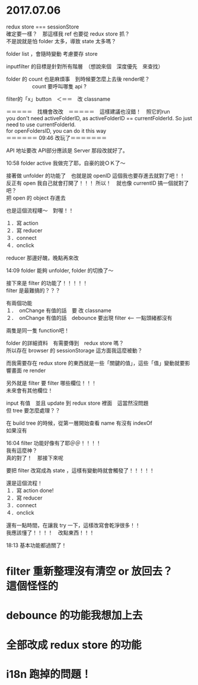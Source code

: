 # 2017.07.06

redux store === sessionStore    
確定要一樣？　那這樣我 ref 也要從 redux store 抓？  
不是說就是怕 folder 太多，導致 state 太多嗎？  

folder list ，會隨時變動  考慮要存 store  

inputfilter 的目標是針對所有階層　（想說來個　深度優先　來查找）  

folder 的 count 也是麻煩事　到時候要怎麼上去後 render呢？  
　　　　　count 要呼叫哪隻 api ?  

filter的「x」button　＜＝＝　改 classname  

＝＝＝＝＝　找機會改改　＝＝＝＝＝　這樣建議也沒錯！　照它的run   
you don't need activeFolderID, as activeFolderID == currentFolderId. So just need to use currentFolderId.  
for openFoldersID, you can do it this way  
＝＝＝＝＝＝ 09:46  改玩了＝＝＝＝＝＝＝  

API 地址要改 API部分應該是 Server 那段改就好了。  

10:58 folder active 我做完了耶，自豪的說ＯＫ了～  

接著做 unfolder 的功能了　也就是說 openID 這個我也要存進去就對了吧！！  
反正有 open 我自己就會打開了！！！ 所以！　就也像 currentID 搞一個就對了吧？  
把 open 的 object 存進去　  
  
也是這個流程瞜～　對喔！！　  

１．寫 action  
２．寫 reducer  
３．connect  
４．onclick  

reducer 那邊好醜，晚點再來改  

14:09 folder 能夠 unfolder, folder 的切換了～  

接下來是 filter 的功能了！！！！！  
filter 是最難搞的？？？  

有兩個功能  
１．　onChange 有值的話　要 改 classname  
２．　onChange 有值的話　debounce 要出現 filter <-- 一點頭緒都沒有  

兩隻是同一隻 function吧！  

folder 的詳細資料　有需要傳到　redux store 嗎？  
所以存在 browser 的 sessionStorage   這方面我這麼被動？  

而我需要存在 redux store 的東西就是一些「關鍵的值」，這些「值」變動就要影響畫面 re render  

另外就是 filter 要 filter 哪些欄位！！！  
未來會有其他欄位！  

 input 有值　並且 update 到 redux store 裡面　這當然沒問題  
 但 tree 要怎麼處理？？  

 在 build tree 的時候，從第一層開始查看 name 有沒有 indexOf  
 如果沒有  

16:04 filter 功能好像有了耶＠＠！！！！  
我有這麼神？  
真的對了！　那接下來呢  

要把 filter 改寫成為 state ，這樣有變動時就會觸發了！！！！！  

還是這個流程！  
１．寫 action done!  
２．寫 reducer  
３．connect  
４．onclick  

還有一點時間，在讓我 try 一下，這樣改寫會乾淨很多！！  
我應該懂了！！！！　改點東西！！！  

18:13 基本功能都過關了！  

# filter 重新整理沒有清空 or 放回去？　這個怪怪的  
# debounce 的功能我想加上去  
# 全部改成 redux store 的功能  
# i18n 跑掉的問題！
